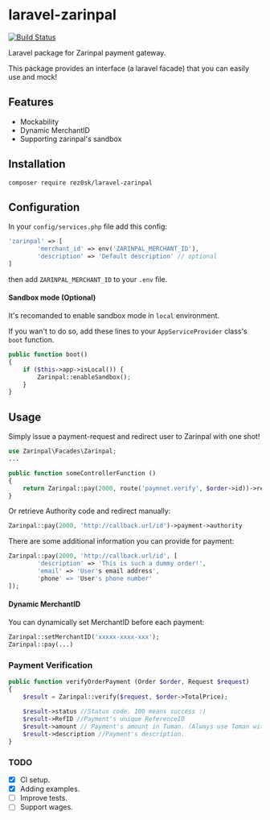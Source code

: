 # laravel-zarinpal

[![Build Status](https://travis-ci.com/rez0sk/laravel-zarinpal.svg?branch=master)](https://travis-ci.com/rez0sk/laravel-zarinpal)

Laravel package for Zarinpal payment gateway.

This package provides an interface (a laravel facade) that you can easily use and mock!


## Features

* Mockability
* Dynamic MerchantID
* Supporting zarinpal's sandbox


## Installation 

```
composer require rez0sk/laravel-zarinpal
```

## Configuration

In your `config/services.php` file add this config:

```php
'zarinpal' => [
        'merchant_id' => env('ZARINPAL_MERCHANT_ID'),
        'description' => 'Default description' // optional
]
```
then add `ZARINPAL_MERCHANT_ID` to your `.env` file.

#### Sandbox mode (Optional)
It's recomanded to enable sandbox mode in `local` environment. 


If you wan't to do so, add these lines to your `AppServiceProvider` class's `boot` function. 
```php
public function boot()
{
    if ($this->app->isLocal()) {
        Zarinpal::enableSandbox();
    }
}
```
## Usage
Simply issue a payment-request and redirect user to Zarinpal with one shot!
```php
use Zarinpal\Facades\Zarinpal;
...

public function someControllerFunction ()
{
    return Zarinpal::pay(2000, route('paymnet.verify', $order->id))->redirect();
}
```
Or retrieve Authority code and redirect manually:
```php
Zarinpal::pay(2000, 'http://callback.url/id')->payment->authority
```

There are some additional information you can provide for payment:
```php
Zarinpal::pay(2000, 'http://callback.url/id', [
        'description' => 'This is such a dummy order!',
        'email' => 'User's email address',
        'phone' => 'User's phone number'
]);
```

#### Dynamic MerchantID
You can dynamically set MerchantID before each payment:
```php
Zarinpal::setMerchantID('xxxxx-xxxx-xxx');
Zarinpal::pay(...)
```

### Payment Verification
```php
public function verifyOrderPayment (Order $order, Request $request)
{
    $result = Zarinpal::verify($request, $order->TotalPrice);
    
    $result->status //Status code. 100 means success :)
    $result->RefID //Payment's unique ReferenceID
    $result->amount // Payment's amount in Tuman. (Always use Toman with Zarinpal)
    $result->description //Payment's description.
}


```

### TODO 
- [x] CI setup.
- [x] Adding examples.
- [ ] Improve tests.
- [ ] Support wages.
